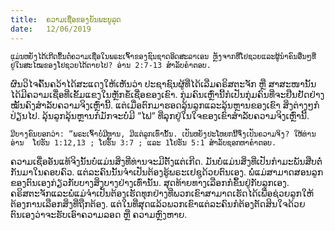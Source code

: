 ```yaml
---
title:  ຄວາມເຊື່ອຂອງບັນພະບູລຸດ
date:   12/06/2019
---
```


`ແມ່ນຫຍັງໄດ້ເກີດຂຶ້ນຕໍ່ຄວາມເຊື່ອໃນພຣະເຈົ້າຂອງຊົນຊາດອິດສະລາເອນ ຫຼັງຈາກທີ່ໂຢຊວຍແລະຜູ້ນໍາຄົນອື່ນໆທີ່ຢູ່ໃນສະໄໝຂອງໂຢຊວຍໄດ້ຕາຍໄປ? ອ່ານ 2:7-13 ສໍາລັບຄໍາຕອບ.` 

ຜົນວິໄຈຄົ້ນຄວ້າໄດ້ສະແດງໃຫ້ເຫັນວ່າ ປະຊາຊົນຜູ້ທີ່ໄດ້ເລີ່ມຄຣິສຕະຈັກ ຫຼື ສາສະໜານັ້ນ ໄດ້ມີຄວາມເຊື່ອທີ່ເຂັ້ມແຂງໃນຫຼັກຂໍ້ເຊື່ອຂອງເຂົາ. ກຸ່ມຄົນເຫຼົ່ານີ້ກໍເປັນກຸ່ມຄົນທີ່ຈະຢືນຢັດຢ່າງໝັ້ນຄົງສໍາລັບຄວາມຈິງເຫຼົ່ານີ້. ແຕ່ເມື່ອຕົກມາຮອດລຸ້ນລູກແລະລຸ້ນຫຼານຂອງເຂົາ ສິ່ງຕ່າງໆກໍປ່ຽນໄປ. ລຸ້ນລູກລຸ້ນຫຼານກໍມັກຈະບໍ່ມີ ”ໄຟ” ທີ່ລຸກຢູ່ໃນໃຈຂອງເຂົາສໍາລັບຄວາມຈິງເຫຼົ່ານີ້. 

`ມີບາງຄົນບອກວ່າ: ”ພຣະເຈົ້າບໍ່ມີຫຼານ, ມີແຕ່ລູກເທົ່ານັ້ນ. ເປັນຫຍັງປະໂຫຍກນີ້ຈຶ່ງເປັນຄວາມຈິງ? ໃຫ້ທ່ານອ່ານ  ໂຢຮັນ 1:12,13 ; ໂຢຮັນ 3:7 ; ແລະ 1ໂຢຮັນ 5:1 ສໍາລັບຊອກຫາຄໍາຕອບ.`

ຄວາມເຊື່ອອັນແທ້ຈິງນັ້ນບໍ່ແມ່ນສິ່ງທີ່ທ່ານຈະມີຕັ້ງແຕ່ເກີດ. ມັນບໍ່ແມ່ນສິ່ງທີ່ເປັນກໍາມະພັນສືບຕໍ່ກັນມາໃນຄອບຄົວ. ແຕ່ລະຄົນນັ້ນຈໍາເປັນຕ້ອງຮູ້ພຣະເຢຊູດ້ວຍຕົນເອງ. ພໍ່ແມ່ສາມາດສອນລູກຂອງຕົນເອງກ່ຽວກັບບາງສິ່ງບາງຢ່າງເທົ່ານັ້ນ. ສຸດທ້າຍທາງເລືອກກໍຂຶ້ນຢູ່ກັບລູກເອງ. ຄຣິສຕະຈັກແລະພໍ່ແມ່ຈໍາເປັນຕ້ອງເຮັດທຸກຢ່າງທີ່ພວກເຂົາສາມາດເຮັດໄດ້ເພື່ອຊ່ວຍລູກໃຫ້ຕ້ອງການເລືອກສິ່ງທີ່ຖືກຕ້ອງ. ແຕ່ໃນທີ່ສຸດແລ້ວພວກເຂົາແຕ່ລະຄົນກໍຕ້ອງຕັດສິນໃຈດ້ວຍຕົນເອງວ່າຈະຮັບເອົາຄວາມລອດ ຫຼື ຄວາມຫຼົງຫາຍ.